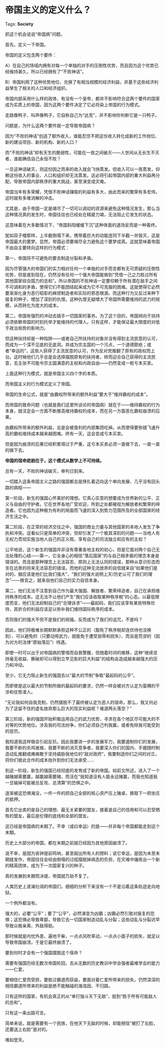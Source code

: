 # 帝国主义的定义什么？

Tags: **Society**

抓这个机会说说“帝国病”问题。

首先，定义一下帝国。

帝国的定义包含两个要件：

A）在自己的场域内拥有对每一个单独的对手的压倒性优势，而且因为这个优势已经维持甚久，所以已经拥有了“不败神话”。

B）帝国利用了这种优势地位，兑换了有相当规模的经济利益，并基于这些经济利益孳生了相关的人口和经济组织。

帝国内部采用什么样的政体、有没有一个皇帝，都并不影响符合这两个要件的国家成为实质上的帝国，因为这两个要件决定了它必将染上帝国的行为模式。

走路像鸭子、叫声像鸭子，它自称自己为“达克”，并不影响你判断它是一只鸭子。

问题是，为什么这两个要件就一定导致帝国病？

因为“不败的神话”创造了额外收入，谁能忍住不把这份收入转化成新的工作岗位、新的建设项目、新的机构、新的人口？

而“不败的神话”却有天生的脆弱性，可能在一夜之间破灭——人世间从无长生不灭者，谁能确信自己永恒不败？

一旦这神话破灭，则这份因之而来的收入就会飞快蒸发。但收入可以一夜蒸发，仰赖这份收入的事业、人口和组织却无法蒸发。这必将引起帝国内部的重大利益再分配，导致帝国内部秩序的重大挑战，甚至演变成灾难。

帝国当年有多荣耀，凭借不败神话赚取的利益有多大，由此而来的繁荣有多宏伟，这时就有多难消解的冲击。

尤其是，由于帝国一定是竭尽了一切可以调动的资源来避免这种情况发生，那么当这种情况真的发生时，帝国往往也已经处在精疲力竭，无法阻止它发生的状态。

这意味着在大多数情况下，“帝国斜阳缓缓下沉”这种体面的退场反而是一种善终。

犹如双子楼那样，上半截倒塌下来，携带着巨大的动能连同下半截一并毁灭，这是帝国最大的噩梦。显然，帝国必须要竭尽全力避免这个噩梦成真。这就意味着帝国不由自主要转向这样的行为模式：

第一，帝国将不可避免的要去制造分裂和矛盾。

因为尽管强大的帝国们的实力相对任何一个单独的对手而言都有无可质疑的压倒性优势，但是直到现在，仍然没有任何一个强大帝国能做到“凭借一己之力胜过所有其他国家综合国力的总和”。所以帝国的不败神话一定要仰赖于所有潜在敌手之间不可调和的矛盾，使得它们不能团结起来成为它不可克服的困难。这就使得它必然要渐渐化身为恶行昭彰的麻烦制造者和实际的邪恶根源。而这种行为又反过来种下报复的种子，增加了深刻的仇恨。这种仇恨无疑增大了帝国所需要维持的武力的规模，从而转化为庞大的成本。

第二，帝国有强烈的冲动去插手一切国家的事务。为了这个目的，帝国倾向于扶持必须依赖帝国的时刻托举才能维持的代理人。只有这样，才能保证最大限度的对低于政治局势的影响力。

但这种扶持却是一种陷阱——或者自己所扶持的对象并没有得到主流民意的认可，而成为一个深不见底的无底洞，并成为宗主国的一个污点，一个道德脓疮；或者“幸运的”，这些人获得了主流民意的认可，作为反对党推翻了原有的政权而上台。这时候他们几乎总是会选择摆脱原有的扶持者，转而迎合自己获得的主流民意，去主张不可能令宗主国满意的主权和内政自由——仍然变成一桩亏本买卖。

上面这种行为模式，就是帝国主义四个字的本质。

而帝国主义的行为模式定义了帝国。

帝国的生命公式，就是“由霸权所带来的额外利益”要大于“维持霸权的成本”。

而帝国的致命问题（也就是我们这里所谈论的帝国病）就在于——维持霸权的行为本身，就注定会一方面不断推高维持霸权的成本，而在另一方面恶化霸权崩溃的后果。

由霸权所带来的额外利益，总是会被食利的内部集团吃掉。从而使得要弥缝飞速升高的霸权维持成本越来越困难。终有一天，这会变成亏本买卖。

但是因为崩溃的后果已经积累得过于严重，这亏本买卖必须一直做下去，一直一直的做下去。

**帝国的宿命悲剧在于，这个模式从数学上不可持续。**

总有一天，不败的神话破灭，审判日到来。

  


一切踏入这条帝国主义之路的强国都总是挣扎着迈向这个单向发展、几乎没有回头路的病程——

第一阶段，新生的强国心怀美好的理想。它真心实意的想要成为世界新的公平、正义与自由的守护者。它在世界各地广受欢迎，所到之处都被视为解放者和繁荣的缔造者。它也因为这种极为有利的局面而飞速的深入到势力范围所及的全部国家的经济生活之中。

第二阶段，在正常的经济交往之中，强国的商业力量与其他国家的本地人发生了争执和冲突。这看似只是简单的冲突，但却引发了一个极其深刻的问题——当地人有无权力贯彻实施当地人自己的正义观，享有自己的司法独立和应有的主权？

公平地说，这个新生的强国并非没有尊重各地主权的初心，但是它面对两个自己无法处理的心结——第一，它全身心的相信“落后国家”的与自己相矛盾的理念本身是错误的。而且是那种理念上无法容忍、原则上无法认同的错误，那种从意识形态而言在远景的将来无法容忍的错误。而他的这种无法放弃的自信就来自“如果他们是对的，据应该是他们比我们强大”，“我们的强大说明上天/历史认可了我们的理念”——换言之，就来自他们自己的实力自信本身。

第二，他们无法不注意到自己作为最大强国、解放者、繁荣缔造者，自己在承担维持秩序的成本。这无法不让他们产生“我们应该收取某种秩序稅”的心态。以最低限度而言，他们无法抑制自己的“合理诉求”——最起码，我们应该享有某些特殊优待，其折合的利益应该足以弥补我们维持国际秩序的成本。

否则我们的强大不但不是我们的祝福，反而成为了我们的诅咒，不是吗？

因此，他们将极难长期默默承担这种不公正的（豁免了秩序稅却连优待也没换到）、可以避免的（只要动用武力，就能免于遭受屈辱和损失）、而且是荒谬的（因为对方的法律“原始落后”）待遇。

即使一时可以出于对帝国病的警惕而自我警醒，但随着时间的推移，这种“继续坚持毫无收益、撕破却可以得到立竿见影的巨大利益”的结构会造成越来越强大的压力和冲动。

至少，它无力阻止新生的强国去以“最大的节制”争取“最起码的公平”。

而即使是这以最大的节制所做的最起码的要求，仍然一样会被对方认定为蛮横的干涉和仗势凌人。

“无论我如何自我克制，仍然摆脱不了最终被认定为恶人的宿命，那么，我又何必为了这留不住的虚名放弃那么巨大的现实利益呢？难道两头落空？”

第三阶段，新的强国开始积极运用自己的武力优势，寻求在各个地区尽可能大的不对等的优势地位。涉及我的司法纷争，你们必须自己判我赢，或者免除我可能受到的惩罚。

我知道我这样做会引起反抗，因此我要进一步的发展军力，我要遏制你们的发展，我要不断的杀鸡骇猴，我要不断的消灭竞争者，我要深入你们的国内、手握随时制造动乱推翻或瘫痪敢于坚持威胁我地位的“敌对政府”，我要制造你们之间的对立，将你们彼此合作的成本抬升到你们无法承受……

到这一阶段，新生的强国已经彻底的发育成了新的帝国。如前文所述，进入了一个越赌越需要赢，越赢越需要赌，而活在“我知道没有人能永远赌赢，而我也知道我一旦输掉可能被总反攻、总清算”的恐惧之中。

逐渐被这恐惧淹没，一件一件的把自己全部的核心资产压上赌桌，换取下一把坐庄的抵押。

首先它出卖的是自己的理想、最无关紧要的盟友，接着是自己的信用和可以忍受牺牲的盟友，最后是伦理的底线和全部的盟友。

这已经是帝国病的末期了。不幸（或曰幸运）的是——并非每个帝国都能走到这个末期。

历史上大部分的帝国，都在末期之前就已经因为其他原因崩溃了。

说不幸，是因为丧钟提前鸣响，甚至超出所有人的预料；说它幸运，是因为未至末期就发作，帝国往往会经由倒塌的过程摆脱掉病态的负担，在灾难中锤炼出一个新的精英团体，成为下一次国家复兴的种子。

真的发展到末期而决堤，帝国就万劫不复了。

人类历史上波澜壮阔的帝国们，细细的分析下来没有一个不是沿着这条轨迹走向地狱。

一个例外都没有。

强大的，必要“公平”；要了“公平”，必然演变为凶霸；凶霸必然引致对报复的恐惧；这恐惧必导致卑鄙，导致它去一切国家制造动乱与分裂；这些动乱与分裂迟早导致众叛亲离、外敌得助。

那时候就是内忧外患，遍地干柴，一点点风吹草动，一点点小面子的损失，就足以导致帝国崩溃。于是它最终崩溃了。

要到何时才会有一个强国摆脱这个宿命？

需要有强国历经无数次帝国轮回，去从无数的历史教训中学会强者最难学会的能力——仁爱。

要相信仁爱而受损，要胜过霸道而获益，要面对着仁爱所带来的损失，仍然深深的相信霸道所带来的利益是绝不能触碰的海洛因、不归路。

只有这样的国家，有机会真正的从“单打独斗天下无敌”，挺到“胜于所有可能敌人的总和”。

只有这一条出路可言。

简单来说，就是需要有一个民族，在他天下无敌的时候，却能相信“被打了左脸，还要送上右脸”是对的。

难如登天。



